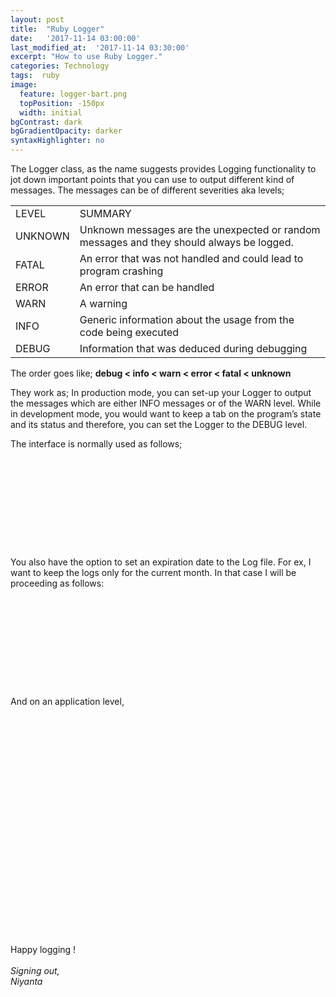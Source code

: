 ```yaml
---
layout: post
title:  "Ruby Logger"
date:   '2017-11-14 03:00:00'
last_modified_at:  '2017-11-14 03:30:00'
excerpt: "How to use Ruby Logger."
categories: Technology
tags:  ruby
image:
  feature: logger-bart.png
  topPosition: -150px
  width: initial
bgContrast: dark
bgGradientOpacity: darker
syntaxHighlighter: no
---
```

<p>
The Logger class, as the name suggests provides Logging functionality to jot down important points that you can use to output different kind of messages.
The messages can be of different severities aka levels;
</p>
<table style="width: 100%">
	<tbody>
		<tr>
			<td>LEVEL</td>
			<td>SUMMARY</td>
		</tr>
		<tr>
			<td>UNKNOWN</td>
			<td>Unknown messages are the unexpected or random messages and they should always be logged.</td>
		</tr>
		<tr>
			<td>FATAL</td>
			<td>An error that was not handled and could lead to program crashing</td>
		</tr>
		<tr>
			<td>ERROR</td>
			<td>An error that can be handled</td>
		</tr>
		<tr>
			<td>WARN</td>
			<td>A warning</td>
		</tr>
		<tr>
			<td>INFO</td>
			<td>Generic information about the usage from the code being executed</td>
		</tr>
		<tr>
			<td>DEBUG</td>
			<td>Information that was deduced during debugging</td>
		</tr>
	</tbody>
</table>

<p>
	The order goes like;
	<b>debug < info < warn < error < fatal < unknown</b>
</p>

<p>
	They work as;
	In production mode, you can set-up your Logger to output the messages which are either INFO messages or of the WARN level.
	While in development mode, you would want to keep a tab on the program’s state and its status and therefore, you can set the Logger to the DEBUG level.
</p>

<p>The interface is normally used as follows;</p>
<div class="img img--fullContainer img--14xLeading" style="background-image: url({{ site.baseurl_posts_img }}ruby-logger-3.png); height: 9rem;"></div>

<p>
	You also have the option to set an expiration date to the Log file. For ex, I want to keep the logs only for the current month. In that case I will be proceeding as follows:
</p>
<div class="img img--fullContainer img--14xLeading" style="background-image: url({{ site.baseurl_posts_img }}ruby-logger.png); height: 9rem;"></div>

<p>And on an application level,</p>
<div class="img img--fullContainer img--14xLeading" style="background-image: url({{ site.baseurl_posts_img }}Ruby-logger-2.png); height: 22rem;"></div>

<p>
	Happy logging !<br><br>
	<i>Signing out,<br>
	Niyanta</i>
</p>